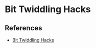 # Bit Twiddling Hacks

## References

- [Bit Twiddling Hacks](https://github.com/poweic/Bit-Twiddling-Hacks-By-Sean-Eron-Anderson#OperationCounting)